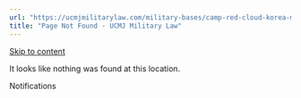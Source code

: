 ```yaml
---
url: "https://ucmjmilitarylaw.com/military-bases/camp-red-cloud-korea-military-defense-lawyer-ucmj-legal-guide/%7Blocation12"
title: "Page Not Found - UCMJ Military Law"
---
```


[Skip to content](https://ucmjmilitarylaw.com/military-bases/camp-red-cloud-korea-military-defense-lawyer-ucmj-legal-guide/%7Blocation12#content)

It looks like nothing was found at this location.

Notifications